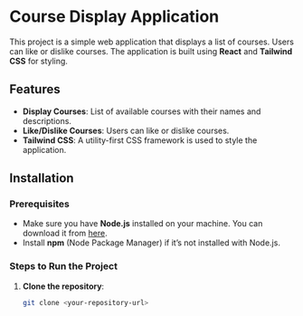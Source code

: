 # Course Display Application

This project is a simple web application that displays a list of courses. Users can like or dislike courses. The application is built using **React** and **Tailwind CSS** for styling.

## Features
- **Display Courses**: List of available courses with their names and descriptions.
- **Like/Dislike Courses**: Users can like or dislike courses.
- **Tailwind CSS**: A utility-first CSS framework is used to style the application.

## Installation

### Prerequisites

- Make sure you have **Node.js** installed on your machine. You can download it from [here](https://nodejs.org/).
- Install **npm** (Node Package Manager) if it’s not installed with Node.js.

### Steps to Run the Project

1. **Clone the repository**:

   ```bash
   git clone <your-repository-url>
